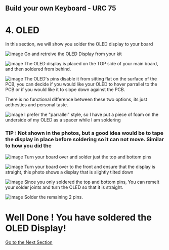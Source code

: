 ## Build your own Keyboard - URC 75

# 4. OLED

In this section, we will show you solder the OLED display to your board


![image](/Build_Instructions/4_OLED_img/Solder%20the%20OLED/1.JPG)
  Go and retreive the OLED Display from your kit <br/>

![image](/Build_Instructions/4_OLED_img/Solder%20the%20OLED/2.JPG)
  The OLED display is placed on the TOP side of your main board, and then soldered from behind. <br/>

![image](/Build_Instructions/4_OLED_img/Solder%20the%20OLED/3.JPG)
  The OLED's pins disable it from sitting flat on the surface of the PCB, you can decide if you would like your OLED to hover parrallel to the PCB or if you would like it to slope down against the PCB. 
  
  There is no functional difference between these two options, its just aethestics and personal taste. <br/>

![image](/Build_Instructions/4_OLED_img/Solder%20the%20OLED/4.JPG)
  I prefer the "parrallel" style, so I have put a piece of foam on the underside of my OLED as a spacer while I am soldering <br/>

### TIP : Not shown in the photos, but a good idea would be to tape the display in place before soldering so it can not move. Similar to how you did the 

![image](/Build_Instructions/4_OLED_img/Solder%20the%20OLED/5.JPG)
  Turn your board over and solder just the top and bottom pins<br/>


![image](/Build_Instructions/4_OLED_img/Solder%20the%20OLED/14.JPG)
  Turn your board over to the front and ensure that the display is straight, this photo shows a display that is slightly tilted down<br/>

![image](/Build_Instructions/4_OLED_img/Solder%20the%20OLED/15.JPG)
  Since you only soldered the top and bottom pins, You can remelt your solder joints and turn the OLED so that it is straight.<br/>

![image](/Build_Instructions/4_OLED_img/Solder%20the%20OLED/11.JPG)
  Solder the remaining 2 pins.<br/>

# Well Done ! You have soldered the OLED Display!

[Go to the Next Section](/Build_Instructions/5_Testing_Solder_Joints.md)